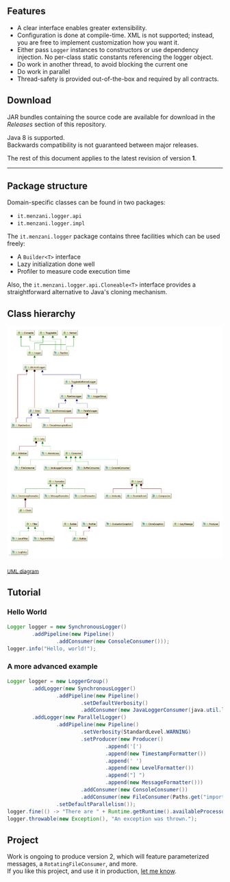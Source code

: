 ## Features

- A clear interface enables greater extensibility.
- Configuration is done at compile-time. XML is not supported; instead, you are free to implement customization how you want it.
- Either pass `Logger` instances to constructors or use dependency injection.
  No per-class static constants referencing the logger object.
- Do work in another thread, to avoid blocking the current one
- Do work in parallel
- Thread-safety is provided out-of-the-box and required by all contracts.

## Download

JAR bundles containing the source code are available for download in the *Releases* section of this repository.

Java 8 is supported.  
Backwards compatibility is not guaranteed between major releases.

The rest of this document applies to the latest revision of version **1**.

---

## Package structure

Domain-specific classes can be found in two packages:
- `it.menzani.logger.api`
- `it.menzani.logger.impl`

The `it.menzani.logger` package contains three facilities which can be used freely:
- A `Builder<T>` interface
- Lazy initialization done well
- Profiler to measure code execution time

Also, the `it.menzani.logger.api.Cloneable<T>` interface provides a straightforward alternative to Java's cloning mechanism.

## Class hierarchy

![](Logger.png)

<sub>[UML diagram](Logger.uml)</sub>

## Tutorial

### Hello World

```java
Logger logger = new SynchronousLogger()
        .addPipeline(new Pipeline()
                .addConsumer(new ConsoleConsumer()));
logger.info("Hello, world!");
```

### A more advanced example

```java
Logger logger = new LoggerGroup()
        .addLogger(new SynchronousLogger()
                .addPipeline(new Pipeline()
                        .setDefaultVerbosity()
                        .addConsumer(new JavaLoggerConsumer(java.util.logging.Logger.getGlobal()))))
        .addLogger(new ParallelLogger()
                .addPipeline(new Pipeline()
                        .setVerbosity(StandardLevel.WARNING)
                        .setProducer(new Producer()
                                .append('[')
                                .append(new TimestampFormatter())
                                .append(' ')
                                .append(new LevelFormatter())
                                .append("] ")
                                .append(new MessageFormatter()))
                        .addConsumer(new ConsoleConsumer())
                        .addConsumer(new FileConsumer(Paths.get("important.log"))))
                .setDefaultParallelism());
logger.fine(() -> "There are " + Runtime.getRuntime().availableProcessors() + " logical processors.");
logger.throwable(new Exception(), "An exception was thrown.");
```

## Project

Work is ongoing to produce version 2, which will feature parameterized messages, a `RotatingFileConsumer`, and more.  
If you like this project, and use it in production, [let me know](mailto:dev@fmenza.it).